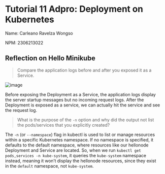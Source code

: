 # Tutorial 11 Adpro: Deployment on Kubernetes

Name: Carleano Ravelza Wongso

NPM: 2306213022

## Reflection on Hello Minikube

>  Compare the application logs before and after you exposed it as a Service.

![image](https://github.com/user-attachments/assets/a6ea6101-3de7-44ee-81fd-e670bc1d3bf1)

Before exposing the Deployment as a Service, the application logs display the server startup messages but no incoming request logs. After the Deployment is exposed as a service, we can actually hit the service and see the request log.

> What is the purpose of the `-n` option and why did the output not list the pods/services that you explicitly created?

The `-n` (or `--namespace`) flag in kubectl is used to list or manage resources within a specific Kubernetes namespace. If no namespace is specified, it defaults to the default namespace, where resources like our hellonode Deployment and Service are located. So, when we run `kubectl get pods,services -n kube-system`, it queries the `kube-system` namespace instead, meaning it won’t display the hellonode resources, since they exist in the `default` namespace, not `kube-system`.
